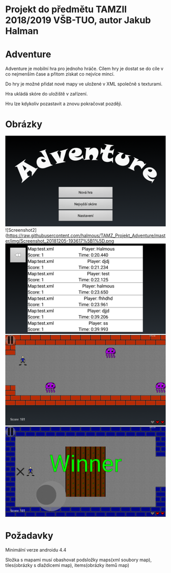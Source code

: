 # Projekt do předmětu TAMZII 2018/2019 VŠB-TUO, autor Jakub Halman
# Adventure

Adventure je mobilní hra pro jednoho hráče. Cílem hry je dostat se do cíle v co nejmenším čase a přitom získat co nejvíce mincí.

Do hry je možné přidat nové mapy ve uložené v XML společně s texturami.

Hra ukládá skóre do uložiště v zařízení.

Hru lze kdykoliv pozastavit a znovu pokračovat později.

# Obrázky
![Screenshot1](https://raw.githubusercontent.com/halmous/TAMZ_Projekt_Adventure/master/img/Screenshot_20181205-193606%5B1%5D.png)
![Screenshot2](https://raw.githubusercontent.com/halmous/TAMZ_Projekt_Adventure/master/img/Screenshot_20181205-193617%5B1%5D.png
![Screenshot3](https://raw.githubusercontent.com/halmous/TAMZ_Projekt_Adventure/master/img/Screenshot_20181205-193651%5B1%5D.png)
![Screenshot4](https://raw.githubusercontent.com/halmous/TAMZ_Projekt_Adventure/master/img/Screenshot_20181209-183453%5B1%5D.png)
![Screenshot5](https://raw.githubusercontent.com/halmous/TAMZ_Projekt_Adventure/master/img/Screenshot_20181209-183508%5B1%5D.png)

# Požadavky
Minimální verze androidu 4.4

Složka s mapami musí obashovat podsložky maps(xml soubory map), tiles(obrázky s dlaždicemi map), items(obrázky itemů map)

